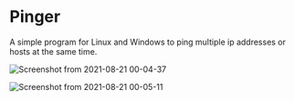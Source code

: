 # Pinger
 A simple program for Linux and Windows to ping multiple ip addresses or hosts at the same time.
 
![Screenshot from 2021-08-21 00-04-37](https://user-images.githubusercontent.com/57882701/130310000-e4a49934-c5e9-4f0d-847a-bdd8dc0132e6.png)

![Screenshot from 2021-08-21 00-05-11](https://user-images.githubusercontent.com/57882701/130310002-7f2143d8-4628-4a12-b21b-32a316beda27.png)
